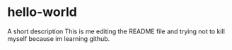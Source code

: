 # hello-world
A short description
This is me editing the README file and trying not to kill myself because im learning github.
